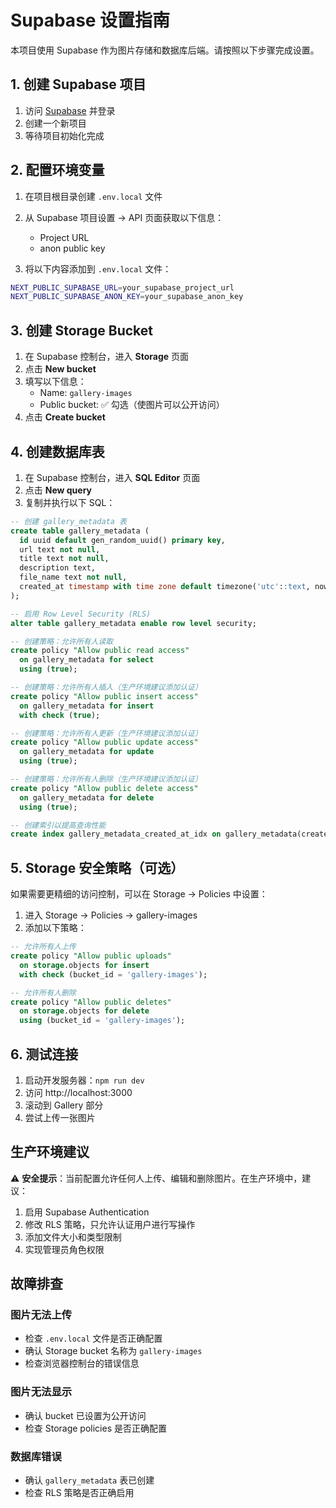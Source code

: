 # Supabase 设置指南

本项目使用 Supabase 作为图片存储和数据库后端。请按照以下步骤完成设置。

## 1. 创建 Supabase 项目

1. 访问 [Supabase](https://supabase.com) 并登录
2. 创建一个新项目
3. 等待项目初始化完成

## 2. 配置环境变量

1. 在项目根目录创建 `.env.local` 文件
2. 从 Supabase 项目设置 → API 页面获取以下信息：
   - Project URL
   - anon public key

3. 将以下内容添加到 `.env.local` 文件：

```bash
NEXT_PUBLIC_SUPABASE_URL=your_supabase_project_url
NEXT_PUBLIC_SUPABASE_ANON_KEY=your_supabase_anon_key
```

## 3. 创建 Storage Bucket

1. 在 Supabase 控制台，进入 **Storage** 页面
2. 点击 **New bucket**
3. 填写以下信息：
   - Name: `gallery-images`
   - Public bucket: ✅ 勾选（使图片可以公开访问）
4. 点击 **Create bucket**

## 4. 创建数据库表

1. 在 Supabase 控制台，进入 **SQL Editor** 页面
2. 点击 **New query**
3. 复制并执行以下 SQL：

```sql
-- 创建 gallery_metadata 表
create table gallery_metadata (
  id uuid default gen_random_uuid() primary key,
  url text not null,
  title text not null,
  description text,
  file_name text not null,
  created_at timestamp with time zone default timezone('utc'::text, now()) not null
);

-- 启用 Row Level Security (RLS)
alter table gallery_metadata enable row level security;

-- 创建策略：允许所有人读取
create policy "Allow public read access"
  on gallery_metadata for select
  using (true);

-- 创建策略：允许所有人插入（生产环境建议添加认证）
create policy "Allow public insert access"
  on gallery_metadata for insert
  with check (true);

-- 创建策略：允许所有人更新（生产环境建议添加认证）
create policy "Allow public update access"
  on gallery_metadata for update
  using (true);

-- 创建策略：允许所有人删除（生产环境建议添加认证）
create policy "Allow public delete access"
  on gallery_metadata for delete
  using (true);

-- 创建索引以提高查询性能
create index gallery_metadata_created_at_idx on gallery_metadata(created_at desc);
```

## 5. Storage 安全策略（可选）

如果需要更精细的访问控制，可以在 Storage → Policies 中设置：

1. 进入 Storage → Policies → gallery-images
2. 添加以下策略：

```sql
-- 允许所有人上传
create policy "Allow public uploads"
  on storage.objects for insert
  with check (bucket_id = 'gallery-images');

-- 允许所有人删除
create policy "Allow public deletes"
  on storage.objects for delete
  using (bucket_id = 'gallery-images');
```

## 6. 测试连接

1. 启动开发服务器：`npm run dev`
2. 访问 http://localhost:3000
3. 滚动到 Gallery 部分
4. 尝试上传一张图片

## 生产环境建议

⚠️ **安全提示**：当前配置允许任何人上传、编辑和删除图片。在生产环境中，建议：

1. 启用 Supabase Authentication
2. 修改 RLS 策略，只允许认证用户进行写操作
3. 添加文件大小和类型限制
4. 实现管理员角色权限

## 故障排查

### 图片无法上传
- 检查 `.env.local` 文件是否正确配置
- 确认 Storage bucket 名称为 `gallery-images`
- 检查浏览器控制台的错误信息

### 图片无法显示
- 确认 bucket 已设置为公开访问
- 检查 Storage policies 是否正确配置

### 数据库错误
- 确认 `gallery_metadata` 表已创建
- 检查 RLS 策略是否正确启用

